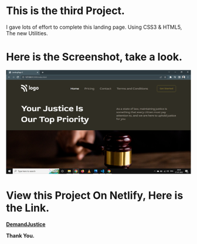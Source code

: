 # This is the third Project.

I gave lots of effort to complete this landing page. Using CSS3 & HTML5, The new Utilities.

# Here is the Screenshot, take a look.

![Project-03](Overview.png)

# View this Project On Netlify, Here is the Link.

**[DemandJustice](https://demandjustice.netlify.app/)**

**Thank You.**
